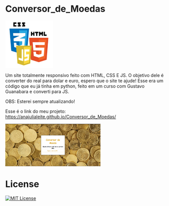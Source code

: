 # Conversor_de_Moedas

<img src="imagem/html-css-js.png" alt="Logo" align="center" width="150">

Um site totalmente responsivo feito com HTML, CSS E JS. O objetivo dele é converter do real para dolar e euro, espero que o site te ajude! Esse era um código que eu já tinha em python, feito em um curso com Gustavo Guanabara e converti para JS.

OBS: Esterei sempre atualizando!

Esse é o link do meu projeto: https://anajulialeite.github.io/Conversor_de_Moedas/

<img src="imagem/moedas" alt="moeda" align="center" width="300">

# License

[![MIT License](https://img.shields.io/badge/License-MIT-green.svg)](./LICENSE)
